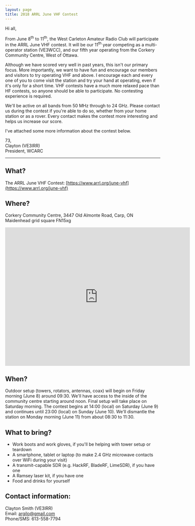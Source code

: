 ```yaml
---
layout: page
title: 2018 ARRL June VHF Contest
---
```


Hi all,

From June 8<sup>th</sup> to 11<sup>th</sup>, the West Carleton Amateur Radio Club will participate in the ARRL June VHF contest. It will be our 11<sup>th</sup> year competing as a multi-operator station (VE3WCC), and our fifth year operating from the Corkery Community Centre, West of Ottawa.

Although we have scored very well in past years, this isn't our primary focus. More importantly, we want to have fun and encourage our members and visitors to try operating VHF and above. I encourage each and every one of you to come visit the station and try your hand at operating, even if it's only for a short time. VHF contests have a much more relaxed pace than HF contests, so anyone should be able to participate. No contesting experience is required.

We'll be active on all bands from 50 MHz through to 24 GHz. Please contact us during the contest if you're able to do so, whether from your home station or as a rover. Every contact makes the contest more interesting and helps us increase our score.

I've attached some more information about the contest below.

73,  
Clayton (VE3IRR)  
President, WCARC

-----

What?
-----

The ARRL June VHF Contest: [https://www.arrl.org/june-vhf](https://www.arrl.org/june-vhf)

Where?
------

Corkery Community Centre, 3447 Old Almonte Road, Carp, ON  
Maidenhead grid square FN15xg

<iframe src="https://www.google.com/maps/embed?pb=!1m14!1m8!1m3!1d89870.12609831354!2d-76.1314487!3d45.2590866!3m2!1i1024!2i768!4f13.1!3m3!1m2!1s0x4cd2046aedc31bc1%3A0x198dda441bc97b10!2s3447+Old+Almonte+Rd%2C+Carp%2C+ON+K0A+1L0!5e0!3m2!1sen!2sca!4v1496709063882" width="600" height="450" frameborder="0" class="gmap-iframe" allowfullscreen></iframe>

When?
-----

Outdoor setup (towers, rotators, antennas, coax) will begin on Friday morning (June 8) around 09:30. We'll have access to the inside of the community centre starting around noon. Final setup will take place on Saturday morning. The contest begins at 14:00 (local) on Saturday (June 9) and continues until 23:00 (local) on Sunday (June 10). We'll dismantle the station on Monday morning (June 11) from about 08:30 to 11:30.

What to bring?
--------------

* Work boots and work gloves, if you'll be helping with tower setup or teardown
* A smartphone, tablet or laptop (to make 2.4 GHz microwave contacts over WiFi during your visit)
* A transmit-capable SDR (e.g. HackRF, BladeRF, LimeSDR), if you have one
* A Ramsey laser kit, if you have one
* Food and drinks for yourself

Contact information:
--------------------

Clayton Smith (VE3IRR)  
Email: [argilo@gmail.com](mailto:argilo@gmail.com)  
Phone/SMS: 613-558-7794
